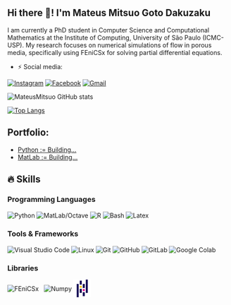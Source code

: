 ## Hi there 👋! I'm Mateus Mitsuo Goto Dakuzaku

I am currently a PhD student in Computer Science and Computational Mathematics at the Institute of Computing, University of São Paulo (ICMC-USP). My research focuses on numerical simulations of flow in porous media, specifically using FEniCSx for solving partial differential equations.

<!-- - ⚡ Fun fact: ... -->

<!-- Dropdown -->
 
- ⚡ Social media:

[![Instagram](https://img.shields.io/badge/Instagram-E4405F?style=for-the-badge&logo=instagram&logoColor=white
)](https://www.instagram.com/mateusmitsuo/) [![Facebook](https://img.shields.io/badge/Facebook-1877F2?style=for-the-badge&logo=facebook&logoColor=white
)](https://www.facebook.com/mateus.mitsuo)  [![Gmail](https://img.shields.io/static/v1?message=Gmail&logo=gmail&label=&color=D14836&logoColor=white&labelColor=&style=for-the-badge)](mailto:mateusmitsuo@gmail.com)

</details>

![MateusMitsuo GitHub stats](https://github-readme-stats.vercel.app/api?username=MateusMitsuo&show_icons=true&theme=dracula)

[![Top Langs](https://github-readme-stats.vercel.app/api/top-langs/?username=MateusMitsuo&layout=donut)](https://github.com/MateusMitsuo/github-readme-stats)

<!-- Portfolio -->
## Portfolio:
- [Python := Building...](https://github.com/MateusMitsuo/Codes)
- [MatLab := Building...](https://github.com/MateusMitsuo/Codes)

## 🔥 Skills
<!-- Skills: Programming Languages -->
<div style="flex-basis: 48%;">
  <h3>Programming Languages</h3>
  <img align="center" alt="Python" height="30" width="40" src="https://cdn.jsdelivr.net/gh/devicons/devicon@latest/icons/python/python-original.svg" />
  <img align="center" alt="MatLab/Octave" height="30" width="40" src="https://cdn.jsdelivr.net/gh/devicons/devicon@latest/icons/matlab/matlab-original.svg" />
  <img align="center" alt="R" height="30" width="40" src="https://cdn.jsdelivr.net/gh/devicons/devicon@latest/icons/r/r-original.svg" />
  <img align="center" alt="Bash" height="30" width="40" src="https://cdn.jsdelivr.net/gh/devicons/devicon@latest/icons/bash/bash-original.svg" />
  <img align="center" alt="Latex" height="30" width="40" src="https://cdn.jsdelivr.net/gh/devicons/devicon@latest/icons/latex/latex-original.svg" />
</div>
          
<!-- Skills: Tools & Frameworks -->
<div style="flex-basis: 48%;">
  <h3>Tools & Frameworks</h3>
  <img align="center" alt="Visual Studio Code" height="30" width="40" src="https://cdn.jsdelivr.net/gh/devicons/devicon@latest/icons/visualstudio/visualstudio-original.svg" />
  <img align="center" alt="Linux" height="30" width="40" src="https://cdn.jsdelivr.net/gh/devicons/devicon@latest/icons/linux/linux-original.svg" />
  <img align="center" alt="Git" height="30" width="40" src="https://cdn.jsdelivr.net/gh/devicons/devicon@latest/icons/git/git-original-wordmark.svg" />
  <img align="center" alt="GitHub" height="30" width="40" src="https://cdn.jsdelivr.net/gh/devicons/devicon@latest/icons/github/github-original-wordmark.svg" />
  <img align="center" alt="GitLab" height="30" width="40" src="https://cdn.jsdelivr.net/gh/devicons/devicon@latest/icons/gitlab/gitlab-original-wordmark.svg" />
  <img align="center" alt="Google Colab" height="30" width="40" src="https://upload.wikimedia.org/wikipedia/commons/d/d0/Google_Colaboratory_SVG_Logo.svg" />
</div>

<!-- Skills: Libraries -->
<div style="flex-basis: 48%;">
  <h3>Libraries</h3>
  <img align="center" alt="FEniCSx" height="35" width="25" src="https://fenicsproject.org/assets/logo/fenics_logo.png" />
   &nbsp;
  <img align="center" alt="Numpy" height="30" width="40" src="https://cdn.jsdelivr.net/gh/devicons/devicon/icons/numpy/numpy-original.svg">
  <img align="center" alt="Pandas" src="https://raw.githubusercontent.com/devicons/devicon/2ae2a900d2f041da66e950e4d48052658d850630/icons/pandas/pandas-original.svg" alt="pandas" width="40" height="40"/>  
</div>

<!-- 
## Online courses
[![Udemy](https://img.shields.io/badge/Udemy-EC5252?style=for-the-badge&logo=Udemy&logoColor=white)](https://www.udemy.com/user/Mateus-Mitsuo/)
[![Coursera](https://img.shields.io/badge/Coursera-0056D2?style=for-the-badge&logo=Coursera&logoColor=white)](https://www.coursera.org/user/5060d19f4e86757542e44f3f5717cb56)
-->

<!-- 
## Contact

[![Linkedin](https://img.shields.io/badge/LinkedIn-0077B5?style=for-the-badge&logo=linkedin&logoColor=white)](https://www.linkedin.com/in/juniormar-organista-1762802a/)

-->

<!-- 
## Pacman
<picture>
  <source media="(prefers-color-scheme: dark)" srcset="https://raw.githubusercontent.com/MateusMitsuo/MateusMitsuo/output/pacman-contribution-graph-dark.svg">
  <source media="(prefers-color-scheme: light)" srcset="https://raw.githubusercontent.com/MateusMitsuo/MateusMitsuo/output/pacman-contribution-graph.svg">
  <img alt="pacman contribution graph" src="https://raw.githubusercontent.com/MateusMitsuo/MateusMitsuo/output/pacman-contribution-graph.svg">
</picture>

-->
